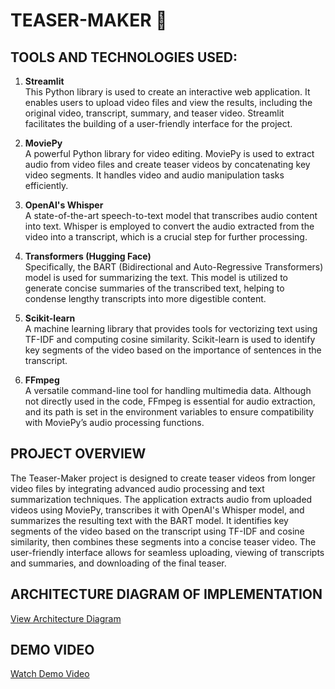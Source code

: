 # TEASER-MAKER 🎦

## TOOLS AND TECHNOLOGIES USED:

1. **Streamlit**  
   This Python library is used to create an interactive web application. It enables users to upload video files and view the results, including the original video, transcript, summary, and teaser video. Streamlit facilitates the building of a user-friendly interface for the project.

2. **MoviePy**  
   A powerful Python library for video editing. MoviePy is used to extract audio from video files and create teaser videos by concatenating key video segments. It handles video and audio manipulation tasks efficiently.

3. **OpenAI's Whisper**  
   A state-of-the-art speech-to-text model that transcribes audio content into text. Whisper is employed to convert the audio extracted from the video into a transcript, which is a crucial step for further processing.

4. **Transformers (Hugging Face)**  
   Specifically, the BART (Bidirectional and Auto-Regressive Transformers) model is used for summarizing the text. This model is utilized to generate concise summaries of the transcribed text, helping to condense lengthy transcripts into more digestible content.

5. **Scikit-learn**  
   A machine learning library that provides tools for vectorizing text using TF-IDF and computing cosine similarity. Scikit-learn is used to identify key segments of the video based on the importance of sentences in the transcript.

6. **FFmpeg**  
   A versatile command-line tool for handling multimedia data. Although not directly used in the code, FFmpeg is essential for audio extraction, and its path is set in the environment variables to ensure compatibility with MoviePy’s audio processing functions.

## PROJECT OVERVIEW

The Teaser-Maker project is designed to create teaser videos from longer video files by integrating advanced audio processing and text summarization techniques. The application extracts audio from uploaded videos using MoviePy, transcribes it with OpenAI's Whisper model, and summarizes the resulting text with the BART model. It identifies key segments of the video based on the transcript using TF-IDF and cosine similarity, then combines these segments into a concise teaser video. The user-friendly interface allows for seamless uploading, viewing of transcripts and summaries, and downloading of the final teaser.

## ARCHITECTURE DIAGRAM OF IMPLEMENTATION

[View Architecture Diagram](https://drive.google.com/file/d/1Dx0MDxJqNuB1d59nCiC6RSnkNwhBphFV/view?usp=sharing)

## DEMO VIDEO

[Watch Demo Video](https://drive.google.com/file/d/1cc9MVgFl184H-obXOzYB-LYic3p_LcJq/view?usp=sharing)


